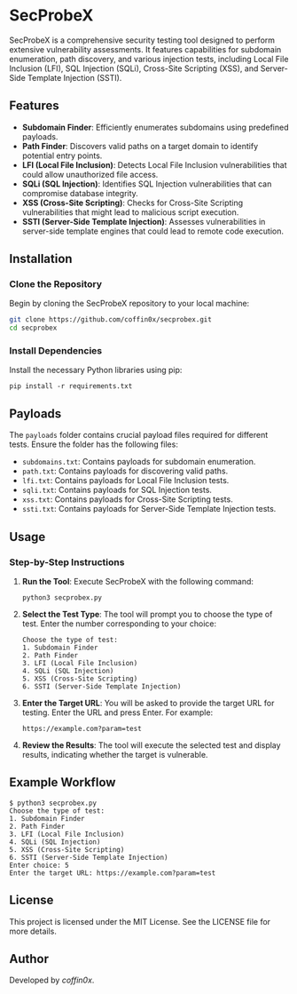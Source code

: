 # SecProbeX

SecProbeX is a comprehensive security testing tool designed to perform extensive vulnerability assessments. It features capabilities for subdomain enumeration, path discovery, and various injection tests, including Local File Inclusion (LFI), SQL Injection (SQLi), Cross-Site Scripting (XSS), and Server-Side Template Injection (SSTI).

## Features

- **Subdomain Finder**: Efficiently enumerates subdomains using predefined payloads.
- **Path Finder**: Discovers valid paths on a target domain to identify potential entry points.
- **LFI (Local File Inclusion)**: Detects Local File Inclusion vulnerabilities that could allow unauthorized file access.
- **SQLi (SQL Injection)**: Identifies SQL Injection vulnerabilities that can compromise database integrity.
- **XSS (Cross-Site Scripting)**: Checks for Cross-Site Scripting vulnerabilities that might lead to malicious script execution.
- **SSTI (Server-Side Template Injection)**: Assesses vulnerabilities in server-side template engines that could lead to remote code execution.

## Installation

### Clone the Repository

Begin by cloning the SecProbeX repository to your local machine:

```bash
git clone https://github.com/coffin0x/secprobex.git
cd secprobex
```

### Install Dependencies
Install the necessary Python libraries using pip:

```
pip install -r requirements.txt
```

## Payloads

The `payloads` folder contains crucial payload files required for different tests. Ensure the folder has the following files:

- `subdomains.txt`: Contains payloads for subdomain enumeration.
- `path.txt`: Contains payloads for discovering valid paths.
- `lfi.txt`: Contains payloads for Local File Inclusion tests.
- `sqli.txt`: Contains payloads for SQL Injection tests.
- `xss.txt`: Contains payloads for Cross-Site Scripting tests.
- `ssti.txt`: Contains payloads for Server-Side Template Injection tests.

## Usage

### Step-by-Step Instructions

1. **Run the Tool**: Execute SecProbeX with the following command:
   ```
   python3 secprobex.py
   ```
2. **Select the Test Type**: The tool will prompt you to choose the type of test. Enter the number corresponding to your choice:
   ```
   Choose the type of test:
   1. Subdomain Finder
   2. Path Finder
   3. LFI (Local File Inclusion)
   4. SQLi (SQL Injection)
   5. XSS (Cross-Site Scripting)
   6. SSTI (Server-Side Template Injection)
   ```

3. **Enter the Target URL**: You will be asked to provide the target URL for testing. Enter the URL and press Enter. For example:
   ```
   https://example.com?param=test
   ```
   
4. **Review the Results**: The tool will execute the selected test and display results, indicating whether the target is vulnerable.

## Example Workflow

```
$ python3 secprobex.py
Choose the type of test:
1. Subdomain Finder
2. Path Finder
3. LFI (Local File Inclusion)
4. SQLi (SQL Injection)
5. XSS (Cross-Site Scripting)
6. SSTI (Server-Side Template Injection)
Enter choice: 5
Enter the target URL: https://example.com?param=test
```

## License

This project is licensed under the MIT License. See the LICENSE file for more details.

## Author

Developed by *coffin0x*.
